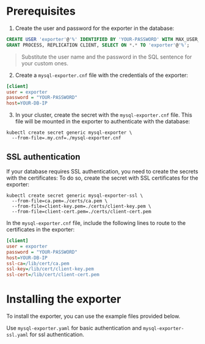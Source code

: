 # Prerequisites
1. Create the user and password for the exporter in the database:
```sql
CREATE USER 'exporter'@'%' IDENTIFIED BY 'YOUR-PASSWORD' WITH MAX_USER_CONNECTIONS 3;
GRANT PROCESS, REPLICATION CLIENT, SELECT ON *.* TO 'exporter'@'%';
```
> Substitute the user name and the password in the SQL sentence for your custom ones.

2. Create a `mysql-exporter.cnf` file with the credentials of the exporter:
```ini
[client]
user = exporter
password = "YOUR-PASSWORD"
host=YOUR-DB-IP
```

3. In your cluster, create the secret with the `mysql-exporter.cnf` file. This file will be mounted in the exporter to authenticate with the database:
```
kubectl create secret generic mysql-exporter \
  --from-file=.my.cnf=./mysql-exporter.cnf
```

## SSL authentication
If your database requires SSL authentication, you need to create the secrets with the certificates:
To do so, create the secret with SSL certificates for the exporter:
```
kubectl create secret generic mysql-exporter-ssl \
  --from-file=ca.pem=./certs/ca.pem \
  --from-file=client-key.pem=./certs/client-key.pem \
  --from-file=client-cert.pem=./certs/client-cert.pem
```

In the `mysql-exporter.cnf` file, include the following lines to route to the certificates in the exporter:
```ini
[client]
user = exporter
password = "YOUR-PASSWORD"
host=YOUR-DB-IP
ssl-ca=/lib/cert/ca.pem
ssl-key=/lib/cert/client-key.pem
ssl-cert=/lib/cert/client-cert.pem
```

# Installing the exporter
To install the exporter, you can use the example files provided below.

Use `mysql-exporter.yaml` for basic authentication and `mysql-exporter-ssl.yaml` for ssl authentication.
